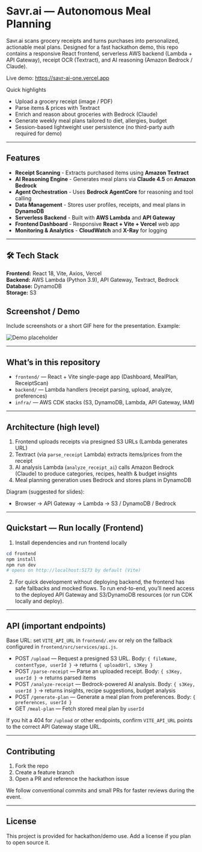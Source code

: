 # Savr.ai — Autonomous Meal Planning

Savr.ai scans grocery receipts and turns purchases into personalized, actionable meal plans. Designed for a fast hackathon demo, this repo contains a responsive React frontend, serverless AWS backend (Lambda + API Gateway), receipt OCR (Textract), and AI reasoning (Amazon Bedrock / Claude).

Live demo: https://savr-ai-one.vercel.app

Quick highlights

- Upload a grocery receipt (image / PDF)
- Parse items & prices with Textract
- Enrich and reason about groceries with Bedrock (Claude)
- Generate weekly meal plans tailored to diet, allergies, budget
- Session-based lightweight user persistence (no third-party auth required for demo)

---

## Features

- **Receipt Scanning** - Extracts purchased items using **Amazon Textract**
- **AI Reasoning Engine** - Generates meal plans via **Claude 4.5** on **Amazon Bedrock**
- **Agent Orchestration** - Uses **Bedrock AgentCore** for reasoning and tool calling
- **Data Management** - Stores user profiles, receipts, and meal plans in **DynamoDB**
- **Serverless Backend** - Built with **AWS Lambda** and **API Gateway**
- **Frontend Dashboard** - Responsive **React + Vite + Vercel** web app
- **Monitoring & Analytics** - **CloudWatch** and **X-Ray** for logging

---

## 🛠️ Tech Stack

**Frontend:** React 18, Vite, Axios, Vercel  
**Backend:** AWS Lambda (Python 3.9), API Gateway, Textract, Bedrock  
**Database:** DynamoDB  
**Storage:** S3

## Screenshot / Demo

Include screenshots or a short GIF here for the presentation. Example:

![Demo placeholder](./frontend/public/demo-placeholder.png)

---

## What’s in this repository

- `frontend/` — React + Vite single-page app (Dashboard, MealPlan, ReceiptScan)
- `backend/` — Lambda handlers (receipt parsing, upload, analyze, preferences)
- `infra/` — AWS CDK stacks (S3, DynamoDB, Lambda, API Gateway, IAM)

---

## Architecture (high level)

1. Frontend uploads receipts via presigned S3 URLs (Lambda generates URL)
2. Textract (via `parse_receipt` Lambda) extracts items/prices from the receipt
3. AI analysis Lambda (`analyze_receipt_ai`) calls Amazon Bedrock (Claude) to produce categories, recipes, health & budget insights
4. Meal planning generation uses Bedrock and stores plans in DynamoDB

Diagram (suggested for slides):

- Browser → API Gateway → Lambda → S3 / DynamoDB / Bedrock

---

## Quickstart — Run locally (Frontend)

1. Install dependencies and run frontend locally

```powershell
cd frontend
npm install
npm run dev
# opens on http://localhost:5173 by default (Vite)
```

2. For quick development without deploying backend, the frontend has safe fallbacks and mocked flows. To run end-to-end, you’ll need access to the deployed API Gateway and S3/DynamoDB resources (or run CDK locally and deploy).

---

## API (important endpoints)

Base URL: set `VITE_API_URL` in `frontend/.env` or rely on the fallback configured in `frontend/src/services/api.js`.

- POST `/upload` — Request a presigned S3 URL. Body: `{ fileName, contentType, userId }` → returns `{ uploadUrl, s3Key }`
- POST `/parse-receipt` — Parse an uploaded receipt. Body: `{ s3Key, userId }` → returns parsed items
- POST `/analyze-receipt` — Bedrock-powered AI analysis. Body: `{ s3Key, userId }` → returns insights, recipe suggestions, budget analysis
- POST `/generate-plan` — Generate a meal plan from preferences. Body: `{ preferences, userId }`
- GET `/meal-plan` — Fetch stored meal plan by `userId`

If you hit a 404 for `/upload` or other endpoints, confirm `VITE_API_URL` points to the correct API Gateway stage URL.

---

## Contributing

1. Fork the repo
2. Create a feature branch
3. Open a PR and reference the hackathon issue

We follow conventional commits and small PRs for faster reviews during the event.

---

## License

This project is provided for hackathon/demo use. Add a license if you plan to open source it.
